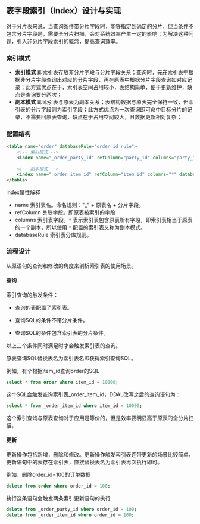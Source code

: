 ## 表字段索引（Index）设计与实现

对于分片表来说，当查询条件带分片字段时，能够指定到确定的分片，但当条件不包含分片字段是，需要全分片扫描，会对系统效率产生一定的影响；为解决这种问题，引入非分片字段索引的概念，提高查询效率。



### 索引模式

- **索引模式** 即索引表存放非分片字段与分片字段关系；查询时，先在索引表中根据非分片字段查询出对应的分片字段，再在原表中根据分片字段查询如对应记录；此方式优点在于，索引表空间占用较小，表结构简单，便于更新维护，缺点是查询要分两次；
- **副本模式** 即索引表与原表为副本关系；表结构数据与原表完全保持一致，但索引表的分片字段则为索引字段；此方式优点为一次查询即可命中目标分片的记录，不需要回原表查询，缺点在于占用空间较大，且数据更新相对复杂；



### 配置结构

```xml
<table name="order" databaseRule="order_id_rule">
  	<!-- 索引模式 -->
	<index name="_order_party_id" refColumn="party_id" columns="party_id,order_id" databaseRule="order_id_rule"/>
      
    <!-- 副本模式 -->
	<index name="_order_item_id" refColumn="item_id" columns="*" databaseRule="item_id_rule"/>
</table>
```

index属性解释

- name 索引表名。命名规则："_" + 原表名 + 分片字段。
- refColumn 关联字段。即原表被索引的字段
- columns 索引表字段。`*` 表示索引表包含原表所有字段，即索引表相当于原表的一个副本，所以使用 `*` 配置的索引表又称为副本模式。
- databaseRule 索引表分库规则。

### 流程设计

从原语句的查询和修改的角度来剖析索引表的使用场景。

#### 查询

索引查询的触发条件：

- 查询的表配置了索引表。


- 查询SQL的条件不带分片条件。
- 查询SQL的条件包含索引表的分片条件。

以上三个条件同时满足时才会触发索引表的查询。

原表查询SQL替换表名为索引表名即获得索引查询SQL。

例如，有个根据item_id查询order的SQL

````sql
select * from order where item_id = 10000;
````

这个SQL会触发查询索引表_order_item_id，DDAL改写之后的查询语句为：

````sql
select * from _order_item_id where item_id = 10000;
````

这个索引查询与原表查询对于应用是等价的，但是效率要明显高于原表的全分片扫描。

#### 更新

更新操作包括新增，删除和修改。更新操作触发索引表连带更新的场景比较简单，更新语句中的表存在索引表，直接替换表名为索引表再次执行即可。

例如，删除order_id=100的订单数据

````sql
delete from order where order_id = 100;
````

执行这条语句会触发两条索引更新语句的执行

````sql
delete from _order_party_id where order_id = 100;
delete from _order_item_id where order_id = 100;
````
